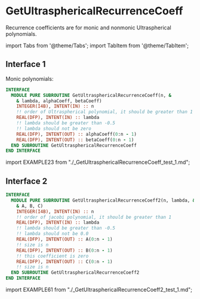 # GetUltrasphericalRecurrenceCoeff

Recurrence coefficients are for monic and nonmonic Ultraspherical polynomials.

import Tabs from '@theme/Tabs';
import TabItem from '@theme/TabItem';

## Interface 1

Monic polynomials:

<Tabs>
<TabItem value="interface" label="܀ Interface" default>

```fortran
INTERFACE
  MODULE PURE SUBROUTINE GetUltrasphericalRecurrenceCoeff(n, &
    & lambda, alphaCoeff, betaCoeff)
    INTEGER(I4B), INTENT(IN) :: n
    !! order of Ultraspherical polynomial, it should be greater than 1
    REAL(DFP), INTENT(IN) :: lambda
    !! lambda should be greater than -0.5
    !! lambda should not be zero
    REAL(DFP), INTENT(OUT) :: alphaCoeff(0:n - 1)
    REAL(DFP), INTENT(OUT) :: betaCoeff(0:n - 1)
  END SUBROUTINE GetUltrasphericalRecurrenceCoeff
END INTERFACE
```

</TabItem>

<TabItem value="example" label="️܀ See example">

import EXAMPLE23 from "./_GetUltrasphericalRecurrenceCoeff_test_1.md";

<EXAMPLE23 />

</TabItem>

<TabItem value="close" label="↢ ">

</TabItem>
</Tabs>

## Interface 2

<Tabs>
<TabItem value="interface" label="܀ Interface" default>

```fortran
INTERFACE
  MODULE PURE SUBROUTINE GetUltrasphericalRecurrenceCoeff2(n, lambda, &
    & A, B, C)
    INTEGER(I4B), INTENT(IN) :: n
    !! order of jacobi polynomial, it should be greater than 1
    REAL(DFP), INTENT(IN) :: lambda
    !! lambda should be greater than -0.5
    !! lambda should not be 0.0
    REAL(DFP), INTENT(OUT) :: A(0:n - 1)
    !! size is n
    REAL(DFP), INTENT(OUT) :: B(0:n - 1)
    !! this coefficient is zero
    REAL(DFP), INTENT(OUT) :: C(0:n - 1)
    !! size is n
  END SUBROUTINE GetUltrasphericalRecurrenceCoeff2
END INTERFACE
```

</TabItem>

<TabItem value="example" label="️܀ See example">

import EXAMPLE61 from "./_GetUltrasphericalRecurrenceCoeff2_test_1.md";

<EXAMPLE61 />

</TabItem>

<TabItem value="close" label="↢ ">

</TabItem>
</Tabs>
